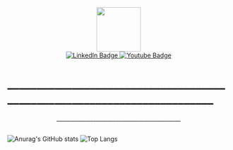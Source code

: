 <div id="header" align="center">
  <img src="https://media.giphy.com/media/kBrSH5C4ps9nyNDo4S/giphy.gif" width="100"/>
</div>
<div id="badges" align = "center">
  <a href="https://www.facebook.com/nghinn0904/">
    <img src="https://img.shields.io/badge/facebook-blue?style=for-the-badge&logo=facebook&logoColor=white" alt="LinkedIn Badge"/>
  </a>
  <a href="https://www.youtube.com/channel/UCJuGUWC86nRGJFa7vW0hOqQ">
    <img src="https://img.shields.io/badge/YouTube-red?style=for-the-badge&logo=youtube&logoColor=white" alt="Youtube Badge"/>
  </a>
<!--   <a href="your-twitter-URL">
    <img src="https://img.shields.io/badge/Twitter-blue?style=for-the-badge&logo=twitter&logoColor=white" alt="Twitter Badge"/>
  </a> -->
</div>

# ________________________________________________________________________

<div align="center">  </div>

<div align="center">
____________________________________________

## 

 </div>
 
![Anurag's GitHub stats](https://github-readme-stats.vercel.app/api?username=nghinn1012&show_icons=true&theme=dracula) ![Top Langs](https://github-readme-stats.vercel.app/api/top-langs/?username=nghinn1012&layout=compact&size_weight=0.5&count_weight=1&langs_count=12&theme=)

<!--[![Top Langs](https://github-readme-stats.vercel.app/api/top-langs/?username=vanhsusu03&langs_count=20)](https://github.com/anuraghazra/github-readme-stats)          
                             
